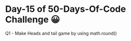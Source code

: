 # Day-15 of 50-Days-Of-Code Challenge 😀
 Q1 - Make Heads and tail game by using math.round()






 
